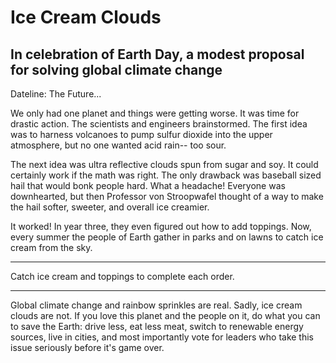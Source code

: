 # Ice Cream Clouds
## In celebration of Earth Day, a modest proposal for solving global climate change
Dateline: The Future...

We only had one planet and things were getting worse.  It was time for drastic action. The scientists and engineers brainstormed. The first idea was to harness volcanoes to pump sulfur dioxide into the upper atmosphere, but no one wanted acid rain-- too sour.

The next idea was ultra reflective clouds spun from sugar and soy.  It could certainly work if the math was right. The only drawback was baseball sized hail that would bonk people hard. What a headache! Everyone was downhearted, but then Professor von Stroopwafel thought of a way to make the hail softer, sweeter, and overall ice creamier.

It worked! In year three, they even figured out how to add toppings.  Now, every summer the people of Earth gather in parks and on lawns to catch ice cream from the sky.  

*****
Catch ice cream and toppings to complete each order.
*****
Global climate change and rainbow sprinkles are real.  Sadly, ice cream clouds are not.  If you love this planet and the people on it, do what you can to save the Earth: drive less, eat less meat, switch to renewable energy sources, live in cities, and most importantly vote for leaders who take this issue seriously before it's game over.
